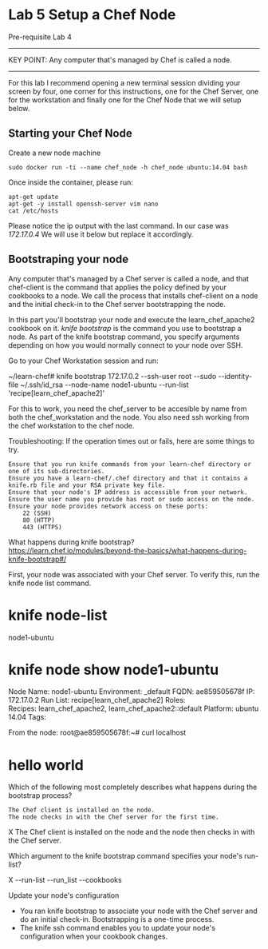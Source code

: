 # Lab 5 Setup a Chef Node

Pre-requisite Lab 4 

---

KEY POINT: Any computer that's managed by Chef is called a node.

---

For this lab I recommend opening a new terminal session dividing your screen by four, one corner for this instructions, one for the Chef Server, one for the workstation and finally one for the Chef Node that we will setup below.

## Starting your Chef Node

Create a new node machine

```
sudo docker run -ti --name chef_node -h chef_node ubuntu:14.04 bash 
```

Once inside the container, please run:

```
apt-get update 
apt-get -y install openssh-server vim nano
cat /etc/hosts
```
Please notice the ip output with the last command. In our case was *172.17.0.4* We will use it below but replace it accordingly. 



## Bootstraping your node 

Any computer that's managed by a Chef server is called a node, and that chef-client is the command that applies the policy defined by your cookbooks to a node. We call the process that installs chef-client on a node and the initial check-in to the Chef server bootstrapping the node.

In this part you'll bootstrap your node and execute the learn_chef_apache2 cookbook on it.
*knife bootstrap* is the command you use to bootstrap a node. As part of the knife bootstrap command, you specify arguments depending on how you would normally connect to your node over SSH.

Go to your Chef Workstation session and run:

~/learn-chef# knife bootstrap 172.17.0.2 --ssh-user root --sudo --identity-file ~/.ssh/id_rsa --node-name node1-ubuntu --run-list 'recipe[learn_chef_apache2]' 

For this to work, you need the chef_server to be accesible by name from both the chef_workstation and the node.
You also need ssh working from the chef workstation to the chef node.

Troubleshooting:
If the operation times out or fails, here are some things to try. 

    Ensure that you run knife commands from your learn-chef directory or one of its sub-directories. 
    Ensure you have a learn-chef/.chef directory and that it contains a knife.rb file and your RSA private key file. 
    Ensure that your node's IP address is accessible from your network. 
    Ensure the user name you provide has root or sudo access on the node. 
    Ensure your node provides network access on these ports: 
        22 (SSH) 
        80 (HTTP) 
        443 (HTTPS)

What happens during knife bootstrap?
https://learn.chef.io/modules/beyond-the-basics/what-happens-during-knife-bootstrap#/

First, your node was associated with your Chef server. To verify this, run the knife node list command.
# knife node-list 
node1-ubuntu 

# knife node show node1-ubuntu 
Node Name:   node1-ubuntu 
Environment: _default 
FQDN:        ae859505678f 
IP:          172.17.0.2 
Run List:    recipe[learn_chef_apache2] 
Roles:       
Recipes:     learn_chef_apache2, learn_chef_apache2::default 
Platform:    ubuntu 14.04 
Tags:

From the node:
root@ae859505678f:~# curl localhost 
<html> 
  <body> 
    <h1>hello world</h1> 
  </body> 
</html> 


Which of the following most completely describes what happens during the bootstrap process? 

    The Chef client is installed on the node. 
    The node checks in with the Chef server for the first time. 
X    The Chef client is installed on the node and the node then checks in with the Chef server. 

Which argument to the knife bootstrap command specifies your node's run-list? 

X    --run-list 
    --run_list 
    --cookbooks 
  

Update your node's configuration 

- You ran knife bootstrap to associate your node with the Chef server and do an initial check-in. Bootstrapping is a one-time process.
- The knife ssh command enables you to update your node's configuration when your cookbook changes.

